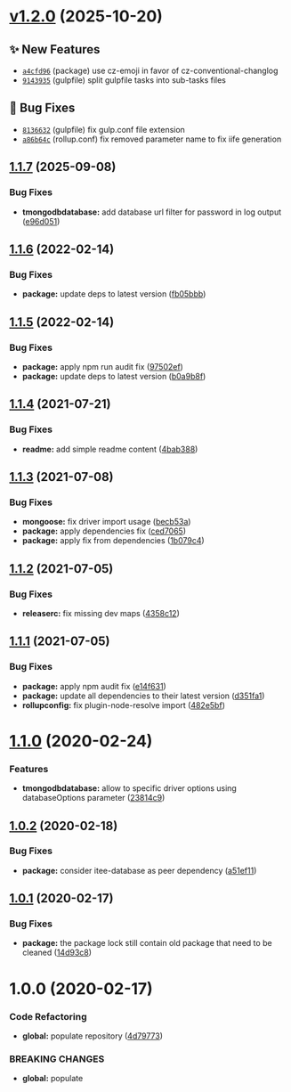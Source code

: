 # [v1.2.0](https://github.com/Itee/itee-mongodb/compare/v1.1.7...v1.2.0) (2025-10-20)

## ✨ New Features
- [`a4cfd96`](https://github.com/Itee/itee-mongodb/commit/a4cfd96)  (package) use cz-emoji in favor of cz-conventional-changlog 
- [`9143935`](https://github.com/Itee/itee-mongodb/commit/9143935)  (gulpfile) split gulpfile tasks into sub-tasks files 

## 🐛 Bug Fixes
- [`8136632`](https://github.com/Itee/itee-mongodb/commit/8136632)  (gulpfile) fix gulp.conf file extension 
- [`a86b64c`](https://github.com/Itee/itee-mongodb/commit/a86b64c)  (rollup.conf) fix removed parameter name to fix iife generation

## [1.1.7](https://github.com/Itee/itee-mongodb/compare/v1.1.6...v1.1.7) (2025-09-08)


### Bug Fixes

* **tmongodbdatabase:** add database url filter for password in log output ([e96d051](https://github.com/Itee/itee-mongodb/commit/e96d051c1f5d0542a1e0b6c8ec13a7520de946e4))

## [1.1.6](https://github.com/Itee/itee-mongodb/compare/v1.1.5...v1.1.6) (2022-02-14)


### Bug Fixes

* **package:** update deps to latest version ([fb05bbb](https://github.com/Itee/itee-mongodb/commit/fb05bbbc03fead0c4d735bb0f1ca2ac5b81b3780))

## [1.1.5](https://github.com/Itee/itee-mongodb/compare/v1.1.4...v1.1.5) (2022-02-14)


### Bug Fixes

* **package:** apply npm run audit fix ([97502ef](https://github.com/Itee/itee-mongodb/commit/97502ef2c8818038d4f2bfb721223d6dcb2c53d1))
* **package:** update deps to latest version ([b0a9b8f](https://github.com/Itee/itee-mongodb/commit/b0a9b8f0b2c45420df2341eb3303cbf3c5f43132))

## [1.1.4](https://github.com/Itee/itee-mongodb/compare/v1.1.3...v1.1.4) (2021-07-21)


### Bug Fixes

* **readme:** add simple readme content ([4bab388](https://github.com/Itee/itee-mongodb/commit/4bab388861e96119ff69eb34e6a72bf737e54aca))

## [1.1.3](https://github.com/Itee/itee-mongodb/compare/v1.1.2...v1.1.3) (2021-07-08)


### Bug Fixes

* **mongoose:** fix driver import usage ([becb53a](https://github.com/Itee/itee-mongodb/commit/becb53a70b060d737f11461a5490589e04abc263))
* **package:** apply dependencies fix ([ced7065](https://github.com/Itee/itee-mongodb/commit/ced7065d220eda913e78cd362d7a31d2da8cdc55))
* **package:** apply fix from dependencies ([1b079c4](https://github.com/Itee/itee-mongodb/commit/1b079c43a8127eee4ef72e45ae6f647ab82806c4))

## [1.1.2](https://github.com/Itee/itee-mongodb/compare/v1.1.1...v1.1.2) (2021-07-05)


### Bug Fixes

* **releaserc:** fix missing dev maps ([4358c12](https://github.com/Itee/itee-mongodb/commit/4358c12c1a8d8697263e0126d485ba496aae2f03))

## [1.1.1](https://github.com/Itee/itee-mongodb/compare/v1.1.0...v1.1.1) (2021-07-05)


### Bug Fixes

* **package:** apply npm audit fix ([e14f631](https://github.com/Itee/itee-mongodb/commit/e14f6316a2f0941b30b30663b682d4fef5fea27d))
* **package:** update all dependencies to their latest version ([d351fa1](https://github.com/Itee/itee-mongodb/commit/d351fa1886de758f3a51d9671fbb8230f0f6b7b4))
* **rollupconfig:** fix plugin-node-resolve import ([482e5bf](https://github.com/Itee/itee-mongodb/commit/482e5bfe47a6c420b4050a7115b8fb9d1654bf6d))

# [1.1.0](https://github.com/Itee/itee-mongodb/compare/v1.0.2...v1.1.0) (2020-02-24)


### Features

* **tmongodbdatabase:** allow to specific driver options using databaseOptions parameter ([23814c9](https://github.com/Itee/itee-mongodb/commit/23814c98ab5b3554ad0437145e340b448864e045))

## [1.0.2](https://github.com/Itee/itee-mongodb/compare/v1.0.1...v1.0.2) (2020-02-18)


### Bug Fixes

* **package:** consider itee-database as peer dependency ([a51ef11](https://github.com/Itee/itee-mongodb/commit/a51ef11ee4a15482cdc7e1988fb1b973590b2855))

## [1.0.1](https://github.com/Itee/itee-mongodb/compare/v1.0.0...v1.0.1) (2020-02-17)


### Bug Fixes

* **package:** the package lock still contain old package that need to be cleaned ([14d93c8](https://github.com/Itee/itee-mongodb/commit/14d93c84cca53cba3405baf9fa4462f3bf3b6201))

# 1.0.0 (2020-02-17)


### Code Refactoring

* **global:** populate repository ([4d79773](https://github.com/Itee/itee-mongodb/commit/4d7977364adb4cb76f11cf7811ef3b973ae7cd3c))


### BREAKING CHANGES

* **global:** populate
